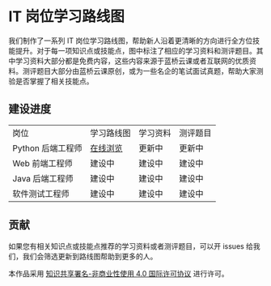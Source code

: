 # IT 岗位学习路线图

我们制作了一系列 IT 岗位学习路线图，帮助新人沿着更清晰的方向进行全方位技能提升。对于每一项知识点或技能点，图中标注了相应的学习资料和测评题目。其中学习资料大部分都是免费内容，这些内容来源于蓝桥云课或者互联网的优质资料。测评题目大部分由蓝桥云课原创，或为一些名企的笔试面试真题，帮助大家测验是否掌握了相关技能点。

## 建设进度

<table>
    <tr>
        <td>岗位</td>
        <td>学习路线图</td>
        <td>学习资料</td>
        <td>测评题目</td>
    </tr>
    <tr>
        <td>Python 后端工程师</td>
        <td><a target=”_blank” href="https://whimsical.com/python-KDfKsLGvTSMthqiWvFbXoh">在线浏览</a></td>
        <td>更新中</td>
        <td>更新中</td>
    </tr>
    <tr>
        <td>Web 前端工程师</td>
        <td>建设中</td>
        <td>建设中</td>
        <td>建设中</td>
    </tr>
    <tr>
        <td>Java 后端工程师</td>
        <td>建设中</td>
        <td>建设中</td>
        <td>建设中</td>
    </tr>
    <tr>
        <td>软件测试工程师</td>
        <td>建设中</td>
        <td>建设中</td>
        <td>建设中</td>
    </tr>
</table>

## 贡献

如果您有相关知识点或技能点推荐的学习资料或者测评题目，可以开 issues 给我们，我们会筛选更新到路线图帮助到更多的人。

本作品采用 [知识共享署名-非商业性使用 4.0 国际许可协议](http://creativecommons.org/licenses/by-nc/4.0/) 进行许可。
